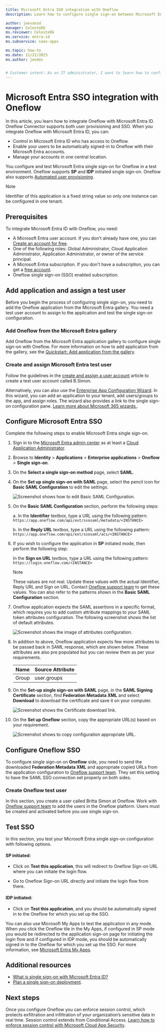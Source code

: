 ```yaml
---
title: Microsoft Entra SSO integration with Oneflow
description: Learn how to configure single sign-on between Microsoft Entra ID and Oneflow.

author: jeevansd
manager: CelesteDG
ms.reviewer: CelesteDG
ms.service: entra-id
ms.subservice: saas-apps

ms.topic: how-to
ms.date: 11/21/2023
ms.author: jeedes


# Customer intent: As an IT administrator, I want to learn how to configure single sign-on between Microsoft Entra ID and Oneflow so that I can control who has access to Oneflow, enable automatic sign-in with Microsoft Entra accounts, and manage my accounts in one central location.
---
```


# Microsoft Entra SSO integration with Oneflow

In this article, you learn how to integrate Oneflow with Microsoft Entra ID. Oneflow Connector supports both user provisioning and SSO. When you integrate Oneflow with Microsoft Entra ID, you can:

* Control in Microsoft Entra ID who has access to Oneflow.
* Enable your users to be automatically signed-in to Oneflow with their Microsoft Entra accounts.
* Manage your accounts in one central location.

You configure and test Microsoft Entra single sign-on for Oneflow in a test environment. Oneflow supports **SP** and **IDP** initiated single sign-on. Oneflow also supports [Automated user provisioning](oneflow-provisioning-tutorial.md).


> [!NOTE]
> Identifier of this application is a fixed string value so only one instance can be configured in one tenant.

## Prerequisites

To integrate Microsoft Entra ID with Oneflow, you need:

* A Microsoft Entra user account. If you don't already have one, you can [Create an account for free](https://azure.microsoft.com/free/?WT.mc_id=A261C142F).
* One of the following roles: Global Administrator, Cloud Application Administrator, Application Administrator, or owner of the service principal.
* A Microsoft Entra subscription. If you don't have a subscription, you can get a [free account](https://azure.microsoft.com/free/).
* Oneflow single sign-on (SSO) enabled subscription.

## Add application and assign a test user

Before you begin the process of configuring single sign-on, you need to add the Oneflow application from the Microsoft Entra gallery. You need a test user account to assign to the application and test the single sign-on configuration.

<a name='add-oneflow-from-the-azure-ad-gallery'></a>

### Add Oneflow from the Microsoft Entra gallery

Add Oneflow from the Microsoft Entra application gallery to configure single sign-on with Oneflow. For more information on how to add application from the gallery, see the [Quickstart: Add application from the gallery](~/identity/enterprise-apps/add-application-portal.md).

<a name='create-and-assign-azure-ad-test-user'></a>

### Create and assign Microsoft Entra test user

Follow the guidelines in the [create and assign a user account](~/identity/enterprise-apps/add-application-portal-assign-users.md) article to create a test user account called B.Simon.

Alternatively, you can also use the [Enterprise App Configuration Wizard](https://portal.office.com/AdminPortal/home?Q=Docs#/azureadappintegration). In this wizard, you can add an application to your tenant, add users/groups to the app, and assign roles. The wizard also provides a link to the single sign-on configuration pane. [Learn more about Microsoft 365 wizards.](/microsoft-365/admin/misc/azure-ad-setup-guides). 

<a name='configure-azure-ad-sso'></a>

## Configure Microsoft Entra SSO

Complete the following steps to enable Microsoft Entra single sign-on.

1. Sign in to the [Microsoft Entra admin center](https://entra.microsoft.com) as at least a [Cloud Application Administrator](~/identity/role-based-access-control/permissions-reference.md#cloud-application-administrator).
1. Browse to **Identity** > **Applications** > **Enterprise applications** > **Oneflow** > **Single sign-on**.
1. On the **Select a single sign-on method** page, select **SAML**.
1. On the **Set up single sign-on with SAML** page, select the pencil icon for **Basic SAML Configuration** to edit the settings.

   ![Screenshot shows how to edit Basic SAML Configuration.](common/edit-urls.png "Basic Configuration")

1. On the **Basic SAML Configuration** section, perform the following steps:

    a. In the **Identifier** textbox, type a URL using the following pattern:
    `https://app.oneflow.com/api/ext/ssosaml/metadata/<INSTANCE>`

    b. In the **Reply URL** textbox, type a URL using the following pattern:
    `https://app.oneflow.com/api/ext/ssosaml/acs/<INSTANCE>`

1. If you wish to configure the application in **SP** initiated mode, then perform the following step:

    In the **Sign on URL** textbox, type a URL using the following pattern:
    `https://login.oneflow.com/<INSTANCE>`

    > [!NOTE]
    > These values are not real. Update these values with the actual Identifier, Reply URL and Sign on URL. Contact [Oneflow support team](mailto:support@oneflow.com) to get these values. You can also refer to the patterns shown in the **Basic SAML Configuration** section.

1. Oneflow application expects the SAML assertions in a specific format, which requires you to add custom attribute mappings to your SAML token attributes configuration. The following screenshot shows the list of default attributes.

	![Screenshot shows the image of attributes configuration.](common/default-attributes.png "Image")

1. In addition to above, Oneflow application expects few more attributes to be passed back in SAML response, which are shown below. These attributes are also pre populated but you can review them as per your requirements.

	| Name |  Source Attribute|
	| ---------------|  --------- |
	| Group | user.groups |

1. On the **Set-up single sign-on with SAML** page, in the **SAML Signing Certificate** section, find **Federation Metadata XML** and select **Download** to download the certificate and save it on your computer.

    ![Screenshot shows the Certificate download link.](common/metadataxml.png "Certificate")

1. On the **Set up Oneflow** section, copy the appropriate URL(s) based on your requirement.

	![Screenshot shows to copy configuration appropriate URL.](common/copy-configuration-urls.png "Metadata")

## Configure Oneflow SSO

To configure single sign-on on **Oneflow** side, you need to send the downloaded **Federation Metadata XML** and appropriate copied URLs from the application configuration to [Oneflow support team](mailto:support@oneflow.com). They set this setting to have the SAML SSO connection set properly on both sides.

### Create Oneflow test user

In this section, you create a user called Britta Simon at Oneflow. Work with [Oneflow support team](mailto:support@oneflow.com) to add the users in the Oneflow platform. Users must be created and activated before you use single sign-on.

## Test SSO 

In this section, you test your Microsoft Entra single sign-on configuration with following options. 

#### SP initiated:

* Click on **Test this application**, this will redirect to Oneflow Sign-on URL where you can initiate the login flow.  

* Go to Oneflow Sign-on URL directly and initiate the login flow from there.

#### IDP initiated:

* Click on **Test this application**, and you should be automatically signed in to the Oneflow for which you set up the SSO. 

You can also use Microsoft My Apps to test the application in any mode. When you click the Oneflow tile in the My Apps, if configured in SP mode you would be redirected to the application sign-on page for initiating the login flow and if configured in IDP mode, you should be automatically signed in to the Oneflow for which you set up the SSO. For more information, see [Microsoft Entra My Apps](/azure/active-directory/manage-apps/end-user-experiences#azure-ad-my-apps).

## Additional resources

* [What is single sign-on with Microsoft Entra ID?](~/identity/enterprise-apps/what-is-single-sign-on.md)
* [Plan a single sign-on deployment](~/identity/enterprise-apps/plan-sso-deployment.md).

## Next steps

Once you configure Oneflow you can enforce session control, which protects exfiltration and infiltration of your organization’s sensitive data in real time. Session control extends from Conditional Access. [Learn how to enforce session control with Microsoft Cloud App Security](/cloud-app-security/proxy-deployment-aad).
